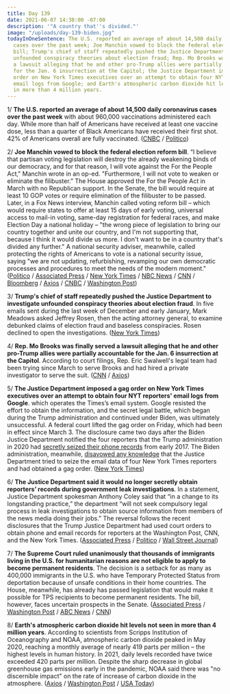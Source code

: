```yaml
---
title: Day 139
date: 2021-06-07 14:38:00 -07:00
description: '"A country that''s divided."'
image: "/uploads/day-139-biden.jpg"
todayInOneSentence: The U.S. reported an average of about 14,500 daily coronavirus
  cases over the past week; Joe Manchin vowed to block the federal election reform
  bill; Trump's chief of staff repeatedly pushed the Justice Department to investigate
  unfounded conspiracy theories about election fraud; Rep. Mo Brooks was finally served
  a lawsuit alleging that he and other pro-Trump allies were partially accountable
  for the Jan. 6 insurrection at the Capitol; the Justice Department imposed a gag
  order on New York Times executives over an attempt to obtain four NYT reporters'
  email logs from Google; and Earth's atmospheric carbon dioxide hit levels not seen
  in more than 4 million years.
---
```


1/ **The U.S. reported an average of about 14,500 daily coronavirus cases over the past week** with about 960,000 vaccinations administered each day. While more than half of Americans have received at least one vaccine dose, less than a quarter of Black Americans have received their first shot. 42% of Americans overall are fully vaccinated. ([CNBC](https://www.cnbc.com/2021/06/07/covid-19-cases-deaths-vaccinations-daily-update.html) / [Politico](https://www.politico.com/news/2021/06/07/vaccine-equity-black-americans-biden-491973))

2/ **Joe Manchin vowed to block the federal election reform bill**. “I believe that partisan voting legislation will destroy the already weakening binds of our democracy, and for that reason, I will vote against the For the People Act," Manchin wrote in an op-ed. "Furthermore, I will not vote to weaken or eliminate the filibuster.” The House approved the For the People Act in March with no Republican support. In the Senate, the bill would require at least 10 GOP votes or require elimination of the filibuster to be passed. Later, in a Fox News interview, Manchin called voting reform bill – which would require states to offer at least 15 days of early voting, universal access to mail-in voting, same-day registration for federal races, and make Election Day a national holiday – "the wrong piece of legislation to bring our country together and unite our country, and I'm not supporting that, because I think it would divide us more. I don't want to be in a country that's divided any further." A national security adviser, meanwhile, called protecting the rights of Americans to vote is a national security issue, saying "we are not updating, refurbishing, revamping our own democratic processes and procedures to meet the needs of the modern moment." ([Politico](https://www.politico.com/news/2021/06/06/manchin-voting-rights-bill-opposition-492006) / [Associated Press](https://apnews.com/article/donald-trump-voting-rights-bills-elections-government-and-politics-3eb2968199c9ceccd537c01c4cfdfb0f) / [New York Times](https://www.nytimes.com/live/2021/06/07/us/biden-news-today/manchin-vows-to-block-democratic-voting-rights-bill-and-preserve-the-filibuster) / [NBC News](https://www.nbcnews.com/politics/congress/manchin-says-he-won-t-vote-people-act-imperiling-democrats-n1269777) / [CNN](https://www.cnn.com/2021/06/06/politics/joe-manchin-for-the-people-act-voting-filibuster/) / [Bloomberg](https://www.bloomberg.com/news/articles/2021-06-06/democrat-manchin-says-he-won-t-back-partisan-voting-rights-bill?sref=MIBMEEoj) / [Axios](https://www.axios.com/manchin-democrats-election-reform-people-act-d3ff47b8-9493-40b8-8115-87031c8ec382.html) / [CNBC](https://www.cnbc.com/2021/06/06/manchin-says-he-will-vote-against-democrats-voting-rights-bill-.html) / [Washington Post](https://www.washingtonpost.com/politics/2021/06/07/joe-biden-live-updates/#link-2YTQGDSL2RCQXJKBLEIFWBW4D4))

3/ **Trump's chief of staff repeatedly pushed the Justice Department to investigate unfounded conspiracy theories about election fraud**. In five emails sent during the last week of December and early January, Mark Meadows asked Jeffrey Rosen, then the acting attorney general, to examine debunked claims of election fraud and baseless conspiracies. Rosen declined to open the investigations. ([New York Times](https://www.nytimes.com/2021/06/05/us/politics/mark-meadows-justice-department-election.html))

4/ **Rep. Mo Brooks was finally served a lawsuit alleging that he and other pro-Trump allies were partially accountable for the Jan. 6 insurrection at the Capitol**. According to court filings, Rep. Eric Swalwell's legal team had been trying since March to serve Brooks and had hired a private investigator to serve the suit. ([CNN](https://www.cnn.com/2021/06/06/politics/mo-brooks-eric-swalwell-lawsuit-capitol-insurrection) / [Axios](https://www.axios.com/eric-swalwell-finally-serves-lawsuit-on-mo-brooks-b41dc3e6-f00f-44ed-87c7-89e4cecc3c66.html))

5/ **The Justice Department imposed a gag order on New York Times executives over an attempt to obtain four NYT reporters' email logs from Google**. which operates the Times’s email system. Google resisted the effort to obtain the information, and the secret legal battle, which began during the Trump administration and continued under Biden, was ultimately unsuccessful. A federal court lifted the gag order on Friday, which had been in effect since March 3. The disclosure came two days after the Biden Justice Department notified the four reporters that the Trump administration in 2020 had [secretly seized their phone records](https://whatthefuckjusthappenedtoday.com/2021/06/03/day-135/#8-the-trump-justice-department-secre) from early 2017. The Biden administration, meanwhile, [disavowed any knowledge](https://www.nytimes.com/2021/06/05/us/politics/biden-gag-order-new-york-times-leak.html) that the Justice Department tried to seize the email data of four New York Times reporters and had obtained a gag order. ([New York Times](https://www.nytimes.com/2021/06/05/us/politics/biden-gag-order-new-york-times-leak.html))

6/ **The Justice Department said it would no longer secretly obtain reporters’ records during government leak investigations**. In a statement, Justice Department spokesman Anthony Coley said that “in a change to its longstanding practice,” the department “will not seek compulsory legal process in leak investigations to obtain source information from members of the news media doing their jobs.” The reversal follows the recent disclosures that the Trump Justice Department had used court orders to obtain phone and email records for reporters at the Washington Post, CNN, and the New York Times. ([Associated Press](https://apnews.com/article/politics-business-government-and-politics-67ac2f4f96b2dfd7f47446662e59ec6e) / [Politico](https://www.politico.com/news/2021/06/05/justice-department-new-york-times-491979) / [Wall Street Journal](https://www.wsj.com/articles/justice-department-to-end-pursuit-of-reporters-phone-records-over-leaks-11622914400))

7/ **The Supreme Court ruled unanimously that thousands of immigrants living in the U.S. for humanitarian reasons are not eligible to apply to become permanent residents**. The decision is a setback for as many as 400,000 immigrants in the U.S. who have Temporary Protected Status from deportation because of unsafe conditions in their home countries. The House, meanwhile, has already has passed legislation that would make it possible for TPS recipients to become permanent residents. The bill, however, faces uncertain prospects in the Senate. ([Associated Press](https://apnews.com/article/us-supreme-court-middle-east-courts-supreme-courts-immigration-d177dae90bcc6d30dcc4e88bd0ae3a6d) / [Washington Post](https://www.washingtonpost.com/politics/courts_law/supreme-court-tps-green-card/2021/06/07/6d9b104e-c793-11eb-81b1-34796c7393af_story.html) / [ABC News](https://abcnews.go.com/Politics/supreme-court-green-card-tps-holders-illegal-entry/story?id=78131003) / [CNN](https://www.cnn.com/2021/06/07/politics/supreme-court-immigrants-green-card-case/))

8/ **Earth's atmospheric carbon dioxide hit levels not seen in more than 4 million years**. According to scientists from Scripps Institution of Oceanography and NOAA, atmospheric carbon dioxide peaked in May 2020, reaching a monthly average of nearly 419 parts per million – the highest levels in human history. In 2021, daily levels recorded have twice exceeded 420 parts per million. Despite the sharp decrease in global greenhouse gas emissions early in the pandemic, NOAA said there was "no discernible impact" on the rate of increase of carbon dioxide in the atmosphere. ([Axios](https://www.axios.com/earth-carbon-dioxide-levels-human-history-03dc4dc7-660a-44a9-b85c-d8777c4be8c8.html) / [Washington Post](https://www.washingtonpost.com/climate-environment/2021/06/07/atmospheric-carbon-dioxide-hits-record-levels/) / [USA Today](https://www.usatoday.com/story/news/nation/2021/06/07/carbon-dioxide-levels-soar-record-high-despite-covid-19-pandemic/7588333002/))